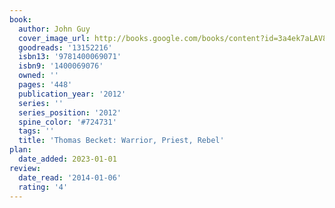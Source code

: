 ```yaml
---
book:
  author: John Guy
  cover_image_url: http://books.google.com/books/content?id=3a4ek7aLAV8C&printsec=frontcover&img=1&zoom=1&edge=curl&source=gbs_api
  goodreads: '13152216'
  isbn13: '9781400069071'
  isbn9: '1400069076'
  owned: ''
  pages: '448'
  publication_year: '2012'
  series: ''
  series_position: '2012'
  spine_color: '#724731'
  tags: ''
  title: 'Thomas Becket: Warrior, Priest, Rebel'
plan:
  date_added: 2023-01-01
review:
  date_read: '2014-01-06'
  rating: '4'
---
```

